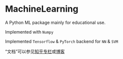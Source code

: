# MachineLearning

A Python ML package mainly for educational use.

Implemented with `Numpy`

Implemented `Tensorflow` & `PyTorch` backend for `NN` & `SVM`

“文档”可以参见[知乎专栏](https://zhuanlan.zhihu.com/carefree0910-pyml)或[博客](https://carefree0910.github.io/MLBlog)
